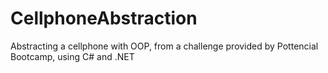 # CellphoneAbstraction
Abstracting a cellphone with OOP, from a challenge provided by Pottencial Bootcamp, using C# and .NET
